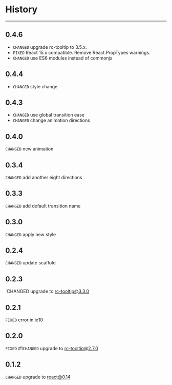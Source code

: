 History
=======

---

0.4.6
---

* `CHANGED` upgrade rc-tooltip to 3.5.x.
* `FIXED` React 15.x compatible. Remove React.PropTypes warnings.
* `CHANGED` use ES6 modules instead of commonjs


0.4.4
---

* `CHANGED` style change

0.4.3
---

* `CHANGED` use global transition ease
* `CHANGED` change animation directions

0.4.0
----

`CHANGED` new animation

0.3.4
-----

`CHANGED` add another eight directions

0.3.3
-----

`CHANGED` add default transition name

0.3.0
-----

`CHANGED` apply new style

0.2.4
-----

`CHANGED` update scaffold

0.2.3
-----

`CHANGED upgrade to rc-tooltip@3.3.0

0.2.1
-----

`FIXED` error in ie10

0.2.0
-----

`FIXED` #1`CHANGED` upgrade to rc-tooltip@2.7.0

0.1.2
-----

`CHANGED` upgrade to react@0.14
